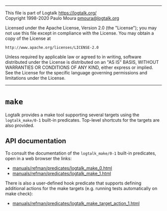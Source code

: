
________________________________________________________________________

This file is part of Logtalk <https://logtalk.org/>  
Copyright 1998-2020 Paulo Moura <pmoura@logtalk.org>

Licensed under the Apache License, Version 2.0 (the "License");
you may not use this file except in compliance with the License.
You may obtain a copy of the License at

    http://www.apache.org/licenses/LICENSE-2.0

Unless required by applicable law or agreed to in writing, software
distributed under the License is distributed on an "AS IS" BASIS,
WITHOUT WARRANTIES OR CONDITIONS OF ANY KIND, either express or implied.
See the License for the specific language governing permissions and
limitations under the License.
________________________________________________________________________


`make`
======

Logtalk provides a make tool supporting several targets using the
`logtalk_make/0-1` built-in predicates. Top-level shortcuts for the
targets are also provided.


API documentation
-----------------

To consult the documentation of the `logtalk_make/0-1` built-in
predicates, open in a web browser the links:

- [manuals/refman/predicates/logtalk_make_0.html](https://logtalk.org/manuals/refman/predicates/logtalk_make_0.html)
- [manuals/refman/predicates/logtalk_make_1.html](https://logtalk.org/manuals/refman/predicates/logtalk_make_1.html)

There is also a user-defined hook predicate that supports defining additional
actions for the make targets (e.g. running tests automatically on make check):

- [manuals/refman/predicates/logtalk_make_target_action_1.html](https://logtalk.org/manuals/refman/predicates/logtalk_make_target_action_1.html)
